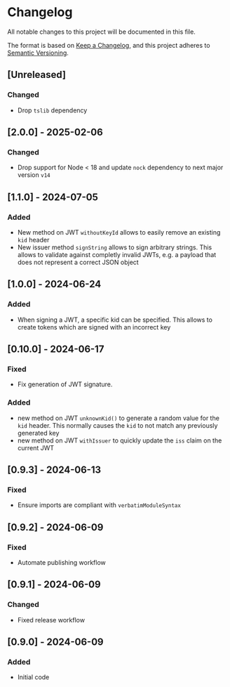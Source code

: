 # Changelog

All notable changes to this project will be documented in this file.

The format is based on [Keep a Changelog](https://keepachangelog.com/en/1.0.0/),
and this project adheres to [Semantic Versioning](https://semver.org/spec/v2.0.0.html).

## [Unreleased]

### Changed

- Drop `tslib` dependency

## [2.0.0] - 2025-02-06

### Changed

- Drop support for Node < 18 and update `nock` dependency to next major version `v14`

## [1.1.0] - 2024-07-05

### Added

- New method on JWT `withoutKeyId` allows to easily remove an existing `kid` header
- New issuer method `signString` allows to sign arbitrary strings. This allows
  to validate against completly invalid JWTs, e.g. a payload that does not
  represent a correct JSON object

## [1.0.0] - 2024-06-24

### Added

- When signing a JWT, a specific kid can be specified. This allows to create
  tokens which are signed with an incorrect key

## [0.10.0] - 2024-06-17

### Fixed

- Fix generation of JWT signature.

### Added

- new method on JWT `unknownKid()` to generate a random value for the `kid`
  header. This normally causes the `kid` to not match any previously generated
  key
- new method on JWT `withIssuer` to quickly update the `iss` claim on the current
  JWT

## [0.9.3] - 2024-06-13

### Fixed

- Ensure imports are compliant with `verbatimModuleSyntax`

## [0.9.2] - 2024-06-09

### Fixed

- Automate publishing workflow

## [0.9.1] - 2024-06-09

### Changed

- Fixed release workflow

## [0.9.0] - 2024-06-09

### Added

- Initial code
